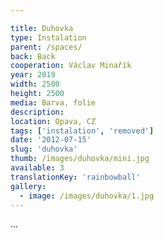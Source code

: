 ```yaml
---

title: Duhovka
type: Instalation
parent: /spaces/
back: Back
cooperation: Václav Minařík
year: 2019
width: 2500
height: 2500
media: Barva, folie
description: 
location: Opava, CZ
tags: ['instalation', 'removed']
date: '2012-07-15'
slug: 'duhovka'
thumb: /images/duhovka/mini.jpg
available: 3
translationKey: 'rainbowball'
gallery:
  - image: /images/duhovka/1.jpg
---
```

...

